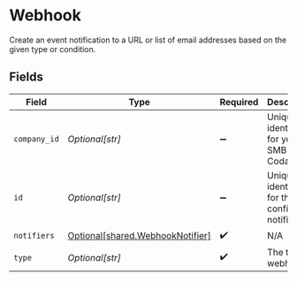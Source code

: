 # Webhook

Create an event notification to a URL or list of email addresses based on the given type or condition.


## Fields

| Field                                                                          | Type                                                                           | Required                                                                       | Description                                                                    | Example                                                                        |
| ------------------------------------------------------------------------------ | ------------------------------------------------------------------------------ | ------------------------------------------------------------------------------ | ------------------------------------------------------------------------------ | ------------------------------------------------------------------------------ |
| `company_id`                                                                   | *Optional[str]*                                                                | :heavy_minus_sign:                                                             | Unique identifier for your SMB in Codat.                                       | 8a210b68-6988-11ed-a1eb-0242ac120002                                           |
| `id`                                                                           | *Optional[str]*                                                                | :heavy_minus_sign:                                                             | Unique identifier for the configured notification.                             | ff89c50e-a719-4ef5-a182-9917e53927b6                                           |
| `notifiers`                                                                    | [Optional[shared.WebhookNotifier]](undefined/models/shared/webhooknotifier.md) | :heavy_check_mark:                                                             | N/A                                                                            |                                                                                |
| `type`                                                                         | *Optional[str]*                                                                | :heavy_check_mark:                                                             | The type of webhook.                                                           |                                                                                |